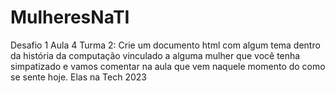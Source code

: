# MulheresNaTI
Desafio 1 Aula 4 Turma 2: Crie um documento html com algum tema dentro da história da computação vinculado a alguma mulher que você tenha simpatizado e vamos comentar na aula que vem naquele momento do como se sente hoje. Elas na Tech 2023
